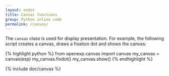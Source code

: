 ```yaml
---
layout: osdoc
title: Canvas functions
group: Python inline code
permalink: /canvas/
---
```


The `canvas` class is used for display presentation. For example, the following script creates a canvas, draws a fixation dot and shows the canvas:

{% highlight python %}
from openexp.canvas import canvas
my_canvas = canvas(exp)
my_canvas.fixdot()
my_canvas.show()
{% endhighlight %}

{% include doc/canvas %}
